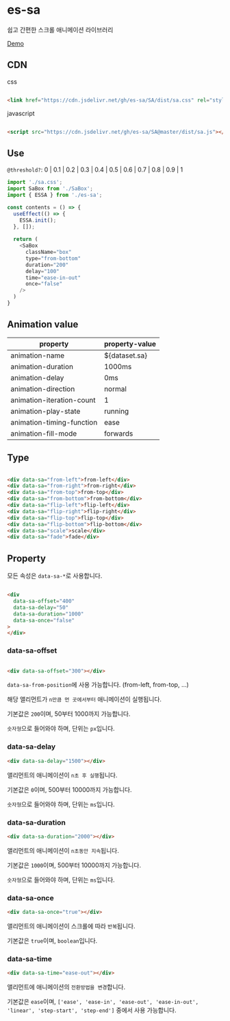 # es-sa

쉽고 간편한 스크롤 애니메이션 라이브러리

[Demo](https://es-sa.github.io/)

## CDN

css

```html

<link href="https://cdn.jsdelivr.net/gh/es-sa/SA/dist/sa.css" rel="stylesheet">
```

javascript

```html

<script src="https://cdn.jsdelivr.net/gh/es-sa/SA@master/dist/sa.js"></script>   
```

## Use

`@threshold?`: 0 | 0.1 | 0.2 | 0.3 | 0.4 | 0.5 | 0.6 | 0.7 | 0.8 | 0.9 | 1

```js
import './sa.css';
import SaBox from './SaBox';
import { ESSA } from './es-sa';

const contents = () => {
  useEffect(() => {
    ESSA.init();
  }, []);
  
  return (
    <SaBox
      className="box"
      type="from-bottom"
      duration="200"
      delay="100"
      time="ease-in-out"
      once="false"
    />
  )   
}
```

## Animation value

|property|property-value|
|-|-|
|animation-name|${dataset.sa}|
|animation-duration|1000ms|
|animation-delay|0ms|
|animation-direction|normal|
|animation-iteration-count|1|
|animation-play-state|running|
|animation-timing-function|ease|
|animation-fill-mode|forwards|

## Type

```html

<div data-sa="from-left">from-left</div>
<div data-sa="from-right">from-right</div>
<div data-sa="from-top">from-top</div>
<div data-sa="from-bottom">from-bottom</div>
<div data-sa="flip-left">flip-left</div>
<div data-sa="flip-right">flip-right</div>
<div data-sa="flip-top">flip-top</div>
<div data-sa="flip-bottom">flip-bottom</div>
<div data-sa="scale">scale</div>
<div data-sa="fade">fade</div>
```

## Property

모든 속성은 `data-sa-*`로 사용합니다.

```html

<div
  data-sa-offset="400"
  data-sa-delay="50"
  data-sa-duration="1000"
  data-sa-once="false"
>
</div>
```

### data-sa-offset

```html

<div data-sa-offset="300"></div>
```

`data-sa-from-position`에 사용 가능합니다. (from-left, from-top, ...)

해당 앨리먼트가 `n만큼 먼 곳에서부터` 애니메이션이 실행됩니다.

기본값은 `200`이며, 50부터 1000까지 가능합니다.

`숫자형`으로 들어와야 하며, 단위는 `px`입니다.

### data-sa-delay

```html
<div data-sa-delay="1500"></div>
```

앨리먼트의 애니메이션이 `n초 후 실행`됩니다.

기본값은 `0`이며, 500부터 10000까지 가능합니다.

`숫자형`으로 들어와야 하며, 단위는 `ms`입니다.

### data-sa-duration

```html
<div data-sa-duration="2000"></div>
```

앨리먼트의 애니메이션이 `n초동안 지속`됩니다.

기본값은 `1000`이며, 500부터 10000까지 가능합니다.

`숫자형`으로 들어와야 하며, 단위는 `ms`입니다.

### data-sa-once

```html
<div data-sa-once="true"></div>
```

앨리먼트의 애니메이션이 스크롤에 따라 `반복`됩니다.

기본값은 `true`이며, `boolean`입니다.

### data-sa-time

```html
<div data-sa-time="ease-out"></div>
```

앨리먼트에 애니메이션의 `전환방법을 변경`합니다.

기본값은 `ease`이며, `['ease', 'ease-in', 'ease-out', 'ease-in-out', 'linear', 'step-start', 'step-end']` 중에서 사용 가능합니다.